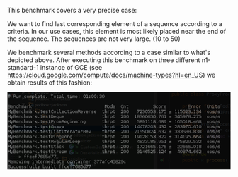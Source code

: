 This benchmark covers a very precise case:
  
  We want to find last corresponding element of a sequence according to a criteria.
  In our use cases, this element is most likely placed near the end of the sequence.
  The sequences are not very large. (10 to 50)
  
  
We benchmark several methods according to a case similar to what's depicted above.
After executing this benchmark on three different n1-standard-1 instance of GCE (see https://cloud.google.com/compute/docs/machine-types?hl=en_US)
we obtain results of this fashion:

![Results](./lookforinverse.png)